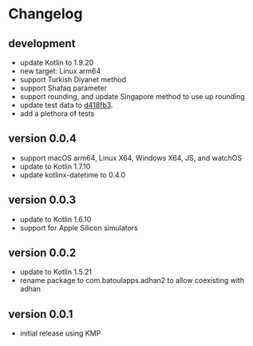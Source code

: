 # Changelog

## development
- update Kotlin to 1.9.20
- new target: Linux arm64
- support Turkish Diyanet method
- support Shafaq parameter
- support rounding, and update Singapore method to use up rounding
- update test data to [d418fb3](https://github.com/batoulapps/adhan-testdata/commit/d418fb37b3d011af5594e344c06c0e5616db2a5c).
- add a plethora of tests

## version 0.0.4
- support macOS arm64, Linux X64, Windows X64, JS, and watchOS 
- update to Kotlin 1.7.10
- update kotlinx-datetime to 0.4.0

## version 0.0.3
- update to Kotlin 1.6.10
- support for Apple Silicon simulators

## version 0.0.2
- update to Kotlin 1.5.21
- rename package to com.batoulapps.adhan2 to allow coexisting with adhan

## version 0.0.1
- initial release using KMP
